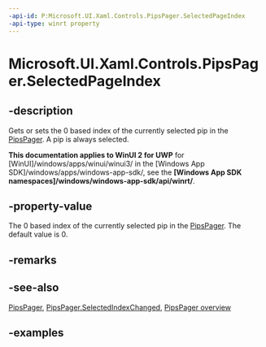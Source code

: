 ```yaml
---
-api-id: P:Microsoft.UI.Xaml.Controls.PipsPager.SelectedPageIndex
-api-type: winrt property
---
```


# Microsoft.UI.Xaml.Controls.PipsPager.SelectedPageIndex

<!--
public int SelectedPageIndex { get; set; }
-->

## -description

Gets or sets the 0 based index of the currently selected pip in the [PipsPager](pipspager.md). A pip is always selected.

**This documentation applies to WinUI 2 for UWP** for [WinUI]/windows/apps/winui/winui3/ in the [Windows App SDK]/windows/apps/windows-app-sdk/, see the **[Windows App SDK namespaces]/windows/windows-app-sdk/api/winrt/**.

## -property-value

The 0 based index of the currently selected pip in the [PipsPager](pipspager.md). The default value is 0.

## -remarks

## -see-also

[PipsPager](pipspager.md), [PipsPager.SelectedIndexChanged](pipspager_selectedindexchanged.md), [PipsPager overview](/windows/apps/design/controls/pipspager)

## -examples
